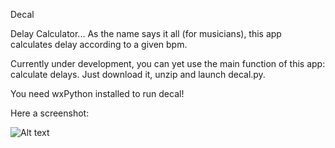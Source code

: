 Decal

Delay Calculator... As the name says it all (for musicians), this app calculates delay according to a given bpm.

Currently under development, you can yet use the main function of this app: calculate delays. Just download it, unzip and launch decal.py.

You need wxPython installed to run decal!

Here a screenshot:

![Alt text](http://pix.toile-libre.org/upload/original/1430435889.png "Decal screenshot")
